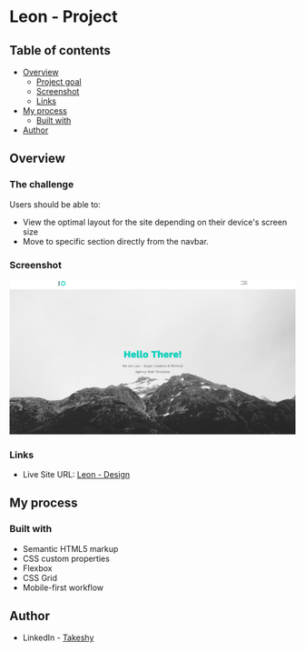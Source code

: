 # Leon - Project

## Table of contents

- [Overview](#overview)
  - [Project goal](#project-goal)
  - [Screenshot](#screenshot)
  - [Links](#links)
- [My process](#my-process)
  - [Built with](#built-with)
- [Author](#author)

## Overview

### The challenge

Users should be able to:

- View the optimal layout for the site depending on their device's screen size
- Move to specific section directly from the navbar.

### Screenshot

![](./images/screenshot.png)

### Links

- Live Site URL: [Leon - Design](https://ahmedtakeshy.github.io/Leon-Design/)

## My process

### Built with

- Semantic HTML5 markup
- CSS custom properties
- Flexbox
- CSS Grid
- Mobile-first workflow

## Author

- LinkedIn - [Takeshy](https://www.linkedin.com/in/ahmed-abdelsamie-a1a46a166/)


